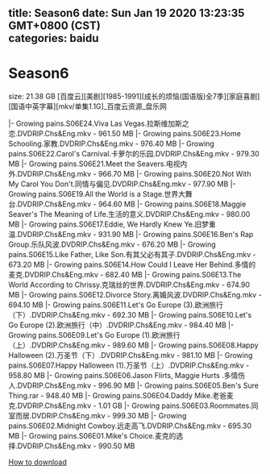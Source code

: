 
title: Season6
date: Sun Jan 19 2020 13:23:35 GMT+0800 (CST)    
categories: baidu
---

# Season6
size: 21.38 GB
 [百度云][美剧][1985-1991][成长的烦恼(国语版)全7季][家庭喜剧][国语中英字幕][mkv/单集1.1G]_百度云资源_盘乐网
 
|- Growing pains.S06E24.Viva Las Vegas.拉斯维加斯之恋.DVDRIP.Chs&Eng.mkv - 961.50 MB
|- Growing pains.S06E23.Home Schooling.家教.DVDRIP.Chs&Eng.mkv - 976.40 MB
|- Growing pains.S06E22.Carol's Carnival.卡萝尔的乐园.DVDRIP.Chs&Eng.mkv - 979.30 MB
|- Growing pains.S06E21.Meet the Seavers.电视内外.DVDRIP.Chs&Eng.mkv - 966.70 MB
|- Growing pains.S06E20.Not With My Carol You Don't.同情与偏见.DVDRIP.Chs&Eng.mkv - 977.90 MB
|- Growing pains.S06E19.All the World is a Stage.世界大舞台.DVDRIP.Chs&Eng.mkv - 964.60 MB
|- Growing pains.S06E18.Maggie Seaver's The Meaning of Life.生活的意义.DVDRIP.Chs&Eng.mkv - 980.00 MB
|- Growing pains.S06E17.Eddie, We Hardly Knew Ye.旧梦重温.DVDRIP.Chs&Eng.mkv - 931.90 MB
|- Growing pains.S06E16.Ben's Rap Group.乐队风波.DVDRIP.Chs&Eng.mkv - 676.20 MB
|- Growing pains.S06E15.Like Father, Like Son.有其父必有其子.DVDRIP.Chs&Eng.mkv - 673.20 MB
|- Growing pains.S06E14.How Could I Leave Her Behind.多情的麦克.DVDRIP.Chs&Eng.mkv - 682.40 MB
|- Growing pains.S06E13.The World According to Chrissy.克瑞丝的世界.DVDRIP.Chs&Eng.mkv - 674.90 MB
|- Growing pains.S06E12.Divorce Story.离婚风波.DVDRIP.Chs&Eng.mkv - 694.10 MB
|- Growing pains.S06E11.Let's Go Europe (3).欧洲旅行（下）.DVDRIP.Chs&Eng.mkv - 692.30 MB
|- Growing pains.S06E10.Let's Go Europe (2).欧洲旅行（中）.DVDRIP.Chs&Eng.mkv - 984.40 MB
|- Growing pains.S06E09.Let's Go Europe (1).欧洲旅行（上）.DVDRIP.Chs&Eng.mkv - 989.60 MB
|- Growing pains.S06E08.Happy Halloween (2).万圣节（下）.DVDRIP.Chs&Eng.mkv - 981.10 MB
|- Growing pains.S06E07.Happy Halloween (1).万圣节（上）.DVDRIP.Chs&Eng.mkv - 958.80 MB
|- Growing pains.S06E06.Jason Flirts, Maggie Hurts .多情伤人.DVDRIP.Chs&Eng.mkv - 996.90 MB
|- Growing pains.S06E05.Ben's Sure Thing.rar - 948.40 MB
|- Growing pains.S06E04.Daddy Mike.老爸麦克.DVDRIP.Chs&Eng.mkv - 1.01 GB
|- Growing pains.S06E03.Roommates.同室而居.DVDRIP.Chs&Eng.mkv - 999.30 MB
|- Growing pains.S06E02.Midnight Cowboy.远走高飞.DVDRIP.Chs&Eng.mkv - 695.30 MB
|- Growing pains.S06E01.Mike's Choice.麦克的选择.DVDRIP.Chs&Eng.mkv - 990.50 MB

[How to download](https://bpcam.bemobtrk.com/go/2ceec3aa-1ca2-46d6-b9ff-aaa5c184517c?jno=805)